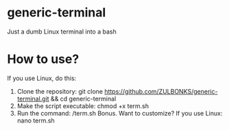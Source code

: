 # generic-terminal
Just a dumb Linux terminal into a bash

# How to use?
If you use Linux, do this:
1. Clone the repository:
git clone https://github.com/ZULBONKS/generic-terminal.git && cd generic-terminal
2. Make the script executable:
chmod +x term.sh
3. Run the command:
/term.sh
Bonus. Want to customize? If you use Linux:
nano term.sh
